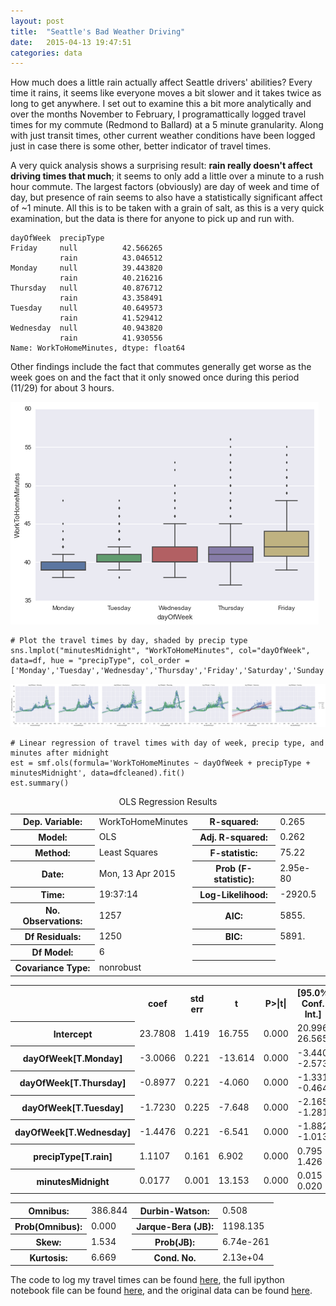 ```yaml
---
layout: post
title:  "Seattle's Bad Weather Driving"
date:   2015-04-13 19:47:51
categories: data
---
```


How much does a little rain actually affect Seattle drivers' abilities? Every time it rains, it seems like everyone moves a bit slower and it takes twice as long to get anywhere. I set out to examine this a bit more analytically and over the months November to February, I programattically logged travel times for my commute (Redmond to Ballard) at a 5 minute granularity. Along with just transit times, other current weather conditions have been logged just in case there is some other, better indicator of travel times.

A very quick analysis shows a surprising result: **rain really doesn't affect driving times that much**; it seems to only add a little over a minute to a rush hour commute. The largest factors (obviously) are day of week and time of day, but presence of rain seems to also have a statistically significant affect of ~1 minute. All this is to be taken with a grain of salt, as this is a very quick examination, but the data is there for anyone to pick up and run with.

    dayOfWeek  precipType
    Friday     null          42.566265
               rain          43.046512
    Monday     null          39.443820
               rain          40.216216
    Thursday   null          40.876712
               rain          43.358491
    Tuesday    null          40.649573
               rain          41.529412
    Wednesday  null          40.943820
               rain          41.930556
    Name: WorkToHomeMinutes, dtype: float64

Other findings include the fact that commutes generally get worse as the week goes on and the fact that it only snowed once during this period (11/29) for about 3 hours.

![png](/Resources/TravelTimes/TravelTimes2.png)
    
    # Plot the travel times by day, shaded by precip type
    sns.lmplot("minutesMidnight", "WorkToHomeMinutes", col="dayOfWeek", data=df, hue = "precipType", col_order = ['Monday','Tuesday','Wednesday','Thursday','Friday','Saturday','Sunday']);

![png](/Resources/TravelTimes/TravelTimes1.png)

    # Linear regression of travel times with day of week, precip type, and minutes after midnight
    est = smf.ols(formula='WorkToHomeMinutes ~ dayOfWeek + precipType + minutesMidnight', data=dfcleaned).fit()
    est.summary()

<table class="simpletable">
<caption>OLS Regression Results</caption>
<tr>
  <th>Dep. Variable:</th>    <td>WorkToHomeMinutes</td> <th>  R-squared:         </th> <td>   0.265</td>
</tr>
<tr>
  <th>Model:</th>                   <td>OLS</td>        <th>  Adj. R-squared:    </th> <td>   0.262</td>
</tr>
<tr>
  <th>Method:</th>             <td>Least Squares</td>   <th>  F-statistic:       </th> <td>   75.22</td>
</tr>
<tr>
  <th>Date:</th>             <td>Mon, 13 Apr 2015</td>  <th>  Prob (F-statistic):</th> <td>2.95e-80</td>
</tr>
<tr>
  <th>Time:</th>                 <td>19:37:14</td>      <th>  Log-Likelihood:    </th> <td> -2920.5</td>
</tr>
<tr>
  <th>No. Observations:</th>      <td>  1257</td>       <th>  AIC:               </th> <td>   5855.</td>
</tr>
<tr>
  <th>Df Residuals:</th>          <td>  1250</td>       <th>  BIC:               </th> <td>   5891.</td>
</tr>
<tr>
  <th>Df Model:</th>              <td>     6</td>       <th>                     </th>     <td> </td>   
</tr>
<tr>
  <th>Covariance Type:</th>      <td>nonrobust</td>     <th>                     </th>     <td> </td>   
</tr>
</table>
<table class="simpletable">
<tr>
             <td></td>               <th>coef</th>     <th>std err</th>      <th>t</th>      <th>P>|t|</th> <th>[95.0% Conf. Int.]</th> 
</tr>
<tr>
  <th>Intercept</th>              <td>   23.7808</td> <td>    1.419</td> <td>   16.755</td> <td> 0.000</td> <td>   20.996    26.565</td>
</tr>
<tr>
  <th>dayOfWeek[T.Monday]</th>    <td>   -3.0066</td> <td>    0.221</td> <td>  -13.614</td> <td> 0.000</td> <td>   -3.440    -2.573</td>
</tr>
<tr>
  <th>dayOfWeek[T.Thursday]</th>  <td>   -0.8977</td> <td>    0.221</td> <td>   -4.060</td> <td> 0.000</td> <td>   -1.331    -0.464</td>
</tr>
<tr>
  <th>dayOfWeek[T.Tuesday]</th>   <td>   -1.7230</td> <td>    0.225</td> <td>   -7.648</td> <td> 0.000</td> <td>   -2.165    -1.281</td>
</tr>
<tr>
  <th>dayOfWeek[T.Wednesday]</th> <td>   -1.4476</td> <td>    0.221</td> <td>   -6.541</td> <td> 0.000</td> <td>   -1.882    -1.013</td>
</tr>
<tr>
  <th>precipType[T.rain]</th>     <td>    1.1107</td> <td>    0.161</td> <td>    6.902</td> <td> 0.000</td> <td>    0.795     1.426</td>
</tr>
<tr>
  <th>minutesMidnight</th>        <td>    0.0177</td> <td>    0.001</td> <td>   13.153</td> <td> 0.000</td> <td>    0.015     0.020</td>
</tr>
</table>
<table class="simpletable">
<tr>
  <th>Omnibus:</th>       <td>386.844</td> <th>  Durbin-Watson:     </th> <td>   0.508</td> 
</tr>
<tr>
  <th>Prob(Omnibus):</th> <td> 0.000</td>  <th>  Jarque-Bera (JB):  </th> <td>1198.135</td> 
</tr>
<tr>
  <th>Skew:</th>          <td> 1.534</td>  <th>  Prob(JB):          </th> <td>6.74e-261</td>
</tr>
<tr>
  <th>Kurtosis:</th>      <td> 6.669</td>  <th>  Cond. No.          </th> <td>2.13e+04</td> 
</tr>
</table>



The code to log my travel times can be found [here](https://github.com/tjg323/TravelTimes), the full ipython notebook file can be found [here](/Resources/TravelTimes/TravelTimes.ipynb), and the original data can be found [here](/Resources/TravelTimes/travel.csv).